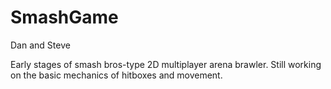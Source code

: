 # SmashGame
Dan and Steve


Early stages of smash bros-type 2D multiplayer arena brawler.
Still working on the basic mechanics of hitboxes and movement.
